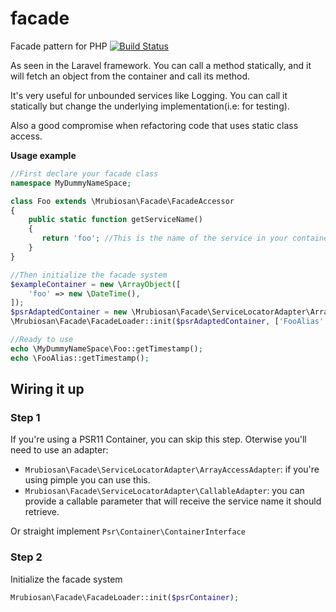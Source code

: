 # facade
Facade pattern for PHP [![Build Status](https://travis-ci.org/mrubiosan/facade.svg?branch=master)](https://travis-ci.org/mrubiosan/facade)

As seen in the Laravel framework.
You can call a method statically, and it will fetch an object from the container and call its method.

It's very useful for unbounded services like Logging. You can call it statically but change the underlying implementation(i.e: for testing).

Also a good compromise when refactoring code that uses static class access.

**Usage example**


```php
//First declare your facade class
namespace MyDummyNameSpace;

class Foo extends \Mrubiosan\Facade\FacadeAccessor
{
    public static function getServiceName()
    {
       return 'foo'; //This is the name of the service in your container
    }
}
```

```php
//Then initialize the facade system
$exampleContainer = new \ArrayObject([
    'foo' => new \DateTime(),
]);
$psrAdaptedContainer = new \Mrubiosan\Facade\ServiceLocatorAdapter\ArrayAccessAdapter($exampleContainer);
\Mrubiosan\Facade\FacadeLoader::init($psrAdaptedContainer, ['FooAlias' => 'MyDummyNameSpace\Foo']);
```

```php
//Ready to use
echo \MyDummyNameSpace\Foo::getTimestamp();
echo \FooAlias::getTimestamp();
```

## Wiring it up

### Step 1
If you're using a PSR11 Container, you can skip this step.
Oterwise you'll need to use an adapter:
* ```Mrubiosan\Facade\ServiceLocatorAdapter\ArrayAccessAdapter```: if you're using pimple you can use this.
* ```Mrubiosan\Facade\ServiceLocatorAdapter\CallableAdapter```: you can provide a callable parameter that will receive the service name it should retrieve.

Or straight implement ```Psr\Container\ContainerInterface```

### Step 2
Initialize the facade system
```php
Mrubiosan\Facade\FacadeLoader::init($psrContainer);
```
